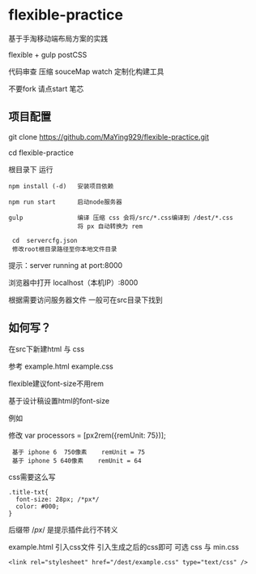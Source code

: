 # flexible-practice
基于手淘移动端布局方案的实践

flexible + gulp postCSS


代码审查  压缩  souceMap watch 定制化构建工具

不要fork 请点start 笔芯

## 项目配置

git clone https://github.com/MaYing929/flexible-practice.git

cd flexible-practice

根目录下 运行



  ```
  npm install (-d)   安装项目依赖

  npm run start      启动node服务器

  gulp               编译 压缩 css 会将/src/*.css编译到 /dest/*.css
                     将 px 自动转换为 rem

  ```

  ```
   cd  servercfg.json
   修改root根目录路径至你本地文件目录

  ```

  提示：server running at port:8000   

  浏览器中打开 localhost（本机IP）:8000

  根据需要访问服务器文件 一般可在src目录下找到



## 如何写？

在src下新建html 与 css

参考 example.html   example.css

flexible建议font-size不用rem

基于设计稿设置html的font-size

例如

修改  var processors = [px2rem({remUnit: 75})];

```
 基于 iphone 6  750像素    remUnit = 75
 基于 iphone 5 640像素    remUnit = 64

```
css需要这么写

  ```
  .title-txt{
    font-size: 28px; /*px*/
    color: #000;
  }

  ```

后缀带  /*px*/ 是提示插件此行不转义


example.html 引入css文件 引入生成之后的css即可 可选 css 与 min.css
<!-- 像这样 -->
```
<link rel="stylesheet" href="/dest/example.css" type="text/css" />

```
